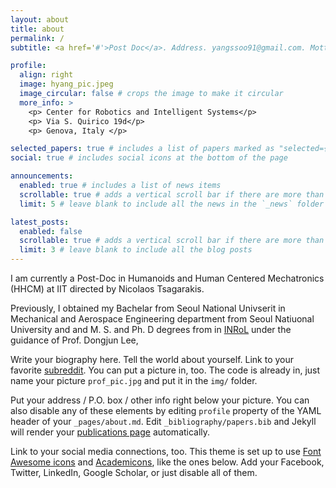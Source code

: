 ```yaml
---
layout: about
title: about
permalink: /
subtitle: <a href='#'>Post Doc</a>. Address. yangssoo91@gmail.com. Motto. Etc.

profile:
  align: right
  image: hyang_pic.jpeg
  image_circular: false # crops the image to make it circular
  more_info: >
    <p> Center for Robotics and Intelligent Systems</p>
    <p> Via S. Quirico 19d</p>
    <p> Genova, Italy </p>

selected_papers: true # includes a list of papers marked as "selected={true}"
social: true # includes social icons at the bottom of the page

announcements:
  enabled: true # includes a list of news items
  scrollable: true # adds a vertical scroll bar if there are more than 3 news items
  limit: 5 # leave blank to include all the news in the `_news` folder

latest_posts:
  enabled: false
  scrollable: true # adds a vertical scroll bar if there are more than 3 new posts items
  limit: 3 # leave blank to include all the blog posts
---
```


I am currently a Post-Doc in Humanoids and Human Centered Mechatronics (HHCM) at IIT directed by Nicolaos Tsagarakis.

Previously, I obtained my Bachelar from Seoul National Univserit in Mechanical and Aerospace Engineering department from Seoul Natiuonal University and and M. S. and Ph. D degrees from in [INRoL](http://inrol.snu.ac.kr) under the guidance of Prof. Dongjun Lee, 


 Write your biography here. Tell the world about yourself. Link to your favorite [subreddit](http://reddit.com). You can put a picture in, too. The code is already in, just name your picture `prof_pic.jpg` and put it in the `img/` folder.

Put your address / P.O. box / other info right below your picture. You can also disable any of these elements by editing `profile` property of the YAML header of your `_pages/about.md`. Edit `_bibliography/papers.bib` and Jekyll will render your [publications page](/al-folio/publications/) automatically.

Link to your social media connections, too. This theme is set up to use [Font Awesome icons](https://fontawesome.com/) and [Academicons](https://jpswalsh.github.io/academicons/), like the ones below. Add your Facebook, Twitter, LinkedIn, Google Scholar, or just disable all of them.
